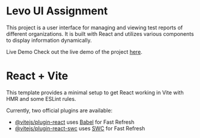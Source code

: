 # Levo UI Assignment
This project is a user interface for managing and viewing test reports of different organizations. It is built with React and utilizes various components to display information dynamically.

Live Demo
Check out the live demo of the project [here](https://as-levo-ui-assignment.netlify.app/).




# React + Vite

This template provides a minimal setup to get React working in Vite with HMR and some ESLint rules.

Currently, two official plugins are available:

- [@vitejs/plugin-react](https://github.com/vitejs/vite-plugin-react/blob/main/packages/plugin-react/README.md) uses [Babel](https://babeljs.io/) for Fast Refresh
- [@vitejs/plugin-react-swc](https://github.com/vitejs/vite-plugin-react-swc) uses [SWC](https://swc.rs/) for Fast Refresh



